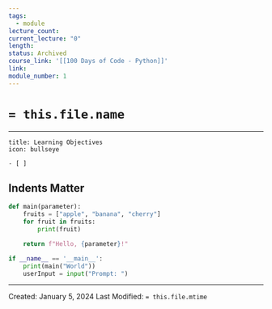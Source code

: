 ```yaml
---
tags:
  - module
lecture_count: 
current_lecture: "0"
length: 
status: Archived
course_link: '[[100 Days of Code - Python]]'
link: 
module_number: 1
---
```

# `= this.file.name`
---

```ad-hint
title: Learning Objectives
icon: bullseye

- [ ] 

```

## **Indents Matter**

```python
def main(parameter):
	fruits = ["apple", "banana", "cherry"]
	for fruit in fruits:
	    print(fruit)

	return f"Hello, {parameter}!"

if __name__ == '__main__':
	print(main("World"))
	userInput = input("Prompt: ") 

```



---
Created: January 5, 2024
Last Modified: `= this.file.mtime`
